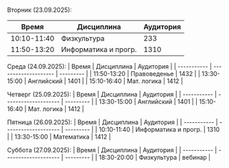 Вторник (23.09.2025):

| Время       | Дисциплина           | Аудитория |
| ----------- | -------------------- | --------- |
| 10:10-11:40 | Физкультура          | 233       |
| 11:50-13:20 | Информатика и прогр. | 1310      |
 
Среда (24.09.2025):
| Время       | Дисциплина           | Аудитория |
| ----------- | -------------------- | --------- |
| 11:50-13:20 | Правоведенье         | 1432      |
| 13:30-15:00 | Английский           | 1401      |
| 15:10-16:40 | Мат. логика          | 1412      |
 
Четверг (25.09.2025):
| Время       | Дисциплина           | Аудитория |
| ----------- | -------------------- | --------- |
| 13:30-15:00 | Английский           | 1401      |
| 15:10-16:40 | Мат. логика          | 1412      |
 
Пятница (26.09.2025):
| Время       | Дисциплина           | Аудитория |
| ----------- | -------------------- | --------- |
| 10:10-11:40 | Информатика и прогр. | 1310      |
| 13:30-15:00 | Математика           | 1412      |
 
Суббота (27.09.2025):
| Время       | Дисциплина           | Аудитория |
| ----------- | -------------------- | --------- |
| 18:30-20:00 | Физкультура          | вебинар   |
   